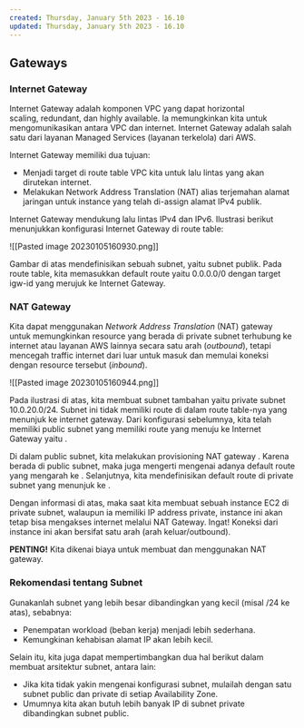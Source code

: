 ```yaml
---
created: Thursday, January 5th 2023 - 16.10
updated: Thursday, January 5th 2023 - 16.10
---
```

## Gateways

### Internet Gateway

Internet Gateway adalah komponen VPC yang dapat horizontal scaling, redundant, dan highly available. Ia memungkinkan kita untuk mengomunikasikan antara VPC dan internet. Internet Gateway adalah salah satu dari layanan Managed Services (layanan terkelola) dari AWS.

Internet Gateway memiliki dua tujuan: 

-   Menjadi target di route table VPC kita untuk lalu lintas yang akan dirutekan internet. 
-   Melakukan Network Address Translation (NAT) alias terjemahan alamat jaringan untuk instance yang telah di-assign alamat IPv4 publik. 

Internet Gateway mendukung lalu lintas IPv4 dan IPv6. Ilustrasi berikut menunjukkan konfigurasi Internet Gateway di route table:

![[Pasted image 20230105160930.png]]

Gambar di atas mendefinisikan sebuah subnet, yaitu subnet publik. Pada route table, kita memasukkan default route yaitu 0.0.0.0/0 dengan target igw-id yang merujuk ke Internet Gateway.  
  

### NAT Gateway

Kita dapat menggunakan _Network Address Translation_ (NAT) gateway untuk memungkinkan resource yang berada di private subnet terhubung ke internet atau layanan AWS lainnya secara satu arah (_outbound_), tetapi mencegah traffic internet dari luar untuk masuk dan memulai koneksi dengan resource tersebut (_inbound_).

![[Pasted image 20230105160944.png]]

Pada ilustrasi di atas, kita membuat subnet tambahan yaitu private subnet 10.0.20.0/24. Subnet ini tidak memiliki route di dalam route table-nya yang menunjuk ke internet gateway. Dari konfigurasi sebelumnya, kita telah memiliki public subnet yang memiliki route yang menuju ke Internet Gateway yaitu <igw-id>. 

Di dalam public subnet, kita melakukan provisioning NAT gateway <nat-id>. Karena berada di public subnet, maka <nat-id> juga mengerti mengenai adanya default route yang mengarah ke <igw-id>. Selanjutnya, kita mendefinisikan default route di private subnet yang menunjuk ke <nat-id>.

Dengan informasi di atas, maka saat kita membuat sebuah instance EC2 di private subnet, walaupun ia memiliki IP address private, instance ini akan tetap bisa mengakses internet melalui NAT Gateway. Ingat! Koneksi dari instance ini akan bersifat satu arah (arah keluar/outbound).

**PENTING!** Kita dikenai biaya untuk membuat dan menggunakan NAT gateway.  
  

### Rekomendasi tentang Subnet

Gunakanlah subnet yang lebih besar dibandingkan yang kecil (misal /24 ke atas), sebabnya:  

-   Penempatan workload (beban kerja) menjadi lebih sederhana.  
-   Kemungkinan kehabisan alamat IP akan lebih kecil.

Selain itu, kita juga dapat mempertimbangkan dua hal berikut dalam membuat arsitektur subnet, antara lain:

-   Jika kita tidak yakin mengenai konfigurasi subnet, mulailah dengan satu subnet public dan private di setiap Availability Zone.
-   Umumnya kita akan butuh lebih banyak IP di subnet private dibandingkan subnet public.